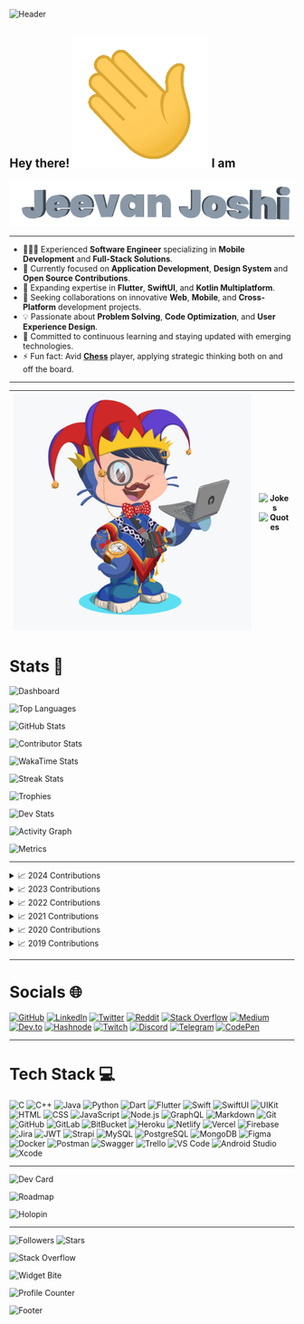 ![Header](https://capsule-render.vercel.app/api?type=waving&height=100&color=gradient&section=header&reversal=true)

## Hey there! ![Wave](https://raw.githubusercontent.com/G1Joshi/Assets/main/hey%20there.gif) I am

![Name](https://raw.githubusercontent.com/G1Joshi/Assets/main/Name/JeevanJoshi.gif)

---

- 🧑🏻‍💻 Experienced **Software Engineer** specializing in **Mobile Development** and **Full-Stack Solutions**.
- 🔭 Currently focused on **Application Development**, **Design System** and **Open Source Contributions**.
- 🌱 Expanding expertise in **Flutter**, **SwiftUI**, and **Kotlin Multiplatform**.
- 👯 Seeking collaborations on innovative **Web**, **Mobile**, and **Cross-Platform** development projects.
- 💡 Passionate about **Problem Solving**, **Code Optimization**, and **User Experience Design**.
- 🚀 Committed to continuous learning and staying updated with emerging technologies.
- ⚡ Fun fact: Avid **[Chess](https://www.chess.com/member/G1Joshi)** player, applying strategic thinking both on and off the board.

---

| ![Octocat](https://raw.githubusercontent.com/G1Joshi/Assets/main/octocat.png) | ![Jokes](https://readme-jokes.vercel.app/api?theme=dracula&hideBorder=true)<br>![Quotes](https://quotes-github-readme.vercel.app/api?type=horizontal&theme=dracula) |
| :---------------------------------------------------------------------------: | :-----------------------------------------------------------------------------------------------------------------------------------------------------------------: |

# Stats 🚀

![Dashboard](https://next.ossinsight.io/widgets/official/compose-user-dashboard-stats/thumbnail.png?user_id=52780516&image_size=auto)

![Top Languages](https://github-readme-stats.vercel.app/api/top-langs/?username=G1Joshi&langs_count=10&hide_border=true&layout=compact&theme=dracula)

![GitHub Stats](https://github-readme-stats.vercel.app/api?username=G1Joshi&count_private=true&include_all_commits=true&show_icons=true&hide_border=true&theme=dracula)

![Contributor Stats](https://github-contributor-stats.vercel.app/api?username=G1Joshi&combine_all_yearly_contributions=true&hide_contributor_rank=true&limit=10&hide_border=true&theme=dracula)

![WakaTime Stats](https://github-readme-stats.vercel.app/api/wakatime?username=G1Joshi&layout=compact&hide_border=true&theme=dracula)

![Streak Stats](https://streak-stats.demolab.com/?user=G1Joshi&hide_border=true&theme=dracula)

![Trophies](https://github-profile-trophy.vercel.app/?username=G1Joshi&theme=dracula&column=5&no-frame=true)

![Dev Stats](https://stats.hyochan.dev/api/github-stats?login=G1Joshi)

![Activity Graph](https://github-readme-activity-graph.vercel.app/graph?username=G1Joshi&area=true&hide_border=true&theme=dracula)

![Metrics](https://metrics.lecoq.io/G1Joshi)

---

<details>
<summary>📈 2024 Contributions</summary>

![2024](https://raw.githubusercontent.com/G1Joshi/Assets/main/Contributions/2024.png)

</details>

<details>
<summary>📈 2023 Contributions</summary>

![2023](https://raw.githubusercontent.com/G1Joshi/Assets/main/Contributions/2023.png)

</details>

<details>
<summary>📈 2022 Contributions</summary>

![2022](https://raw.githubusercontent.com/G1Joshi/Assets/main/Contributions/2022.png)

</details>

<details>
<summary>📈 2021 Contributions</summary>

![2021](https://raw.githubusercontent.com/G1Joshi/Assets/main/Contributions/2021.png)

</details>

<details>
<summary>📈 2020 Contributions</summary>

![2020](https://raw.githubusercontent.com/G1Joshi/Assets/main/Contributions/2020.png)

</details>

<details>
<summary>📈 2019 Contributions</summary>

![2019](https://raw.githubusercontent.com/G1Joshi/Assets/main/Contributions/2019.png)

</details>

---

# Socials 🌐

[![GitHub](https://img.shields.io/badge/GitHub-G1Joshi-181717?style=for-the-badge&logo=github)](https://github.com/G1Joshi)
[![LinkedIn](https://img.shields.io/badge/LinkedIn-G1Joshi-0A66C2?style=for-the-badge&logo=linkedin)](https://linkedin.com/in/G1Joshi)
[![Twitter](https://img.shields.io/badge/Twitter-G1Joshii-1DA1F2?style=for-the-badge&logo=x)](https://twitter.com/G1Joshii)
[![Reddit](https://img.shields.io/badge/Reddit-G1Joshi-FF4500?style=for-the-badge&logo=reddit)](https://reddit.com/u/G1Joshi)
[![Stack Overflow](https://img.shields.io/badge/Stack_Overflow-G1Joshi-FE7A16?style=for-the-badge&logo=stack-overflow&logoColor=white)](https://stackoverflow.com/users/12047894/G1Joshi)
[![Medium](https://img.shields.io/badge/Medium-G1Joshi-12100E?style=for-the-badge&logo=medium&logoColor=white)](https://medium.com/@G1Joshi)
[![Dev.to](https://img.shields.io/badge/dev.to-G1Joshi-0A0A0A?style=for-the-badge&logo=dev.to&logoColor=white)](https://dev.to/G1Joshi)
[![Hashnode](https://img.shields.io/badge/Hashnode-G1Joshi-2962FF?style=for-the-badge&logo=hashnode&logoColor=white)](https://hashnode.com/@G1Joshi)
[![Twitch](https://img.shields.io/badge/Twitch-G1Joshi-9146FF?style=for-the-badge&logo=twitch&logoColor=white)](https://twitch.tv/G1Joshi)
[![Discord](https://img.shields.io/badge/Discord-G1Joshi-5865F2?style=for-the-badge&logo=discord&logoColor=white)](https://discordapp.com/users/G1Joshi)
[![Telegram](https://img.shields.io/badge/Telegram-G1Joshi-26A5E4?style=for-the-badge&logo=telegram&logoColor=white)](https://t.me/G1Joshi)
[![CodePen](https://img.shields.io/badge/CodePen-G1Joshi-000000?style=for-the-badge&logo=codepen&logoColor=white)](https://codepen.io/G1Joshi)

---

# Tech Stack 💻

![C](https://img.shields.io/badge/c-%2300599C.svg?style=for-the-badge&logo=c&logoColor=white)
![C++](https://img.shields.io/badge/c++-%2300599C.svg?style=for-the-badge&logo=c%2B%2B&logoColor=white)
![Java](https://img.shields.io/badge/java-%23ED8B00.svg?style=for-the-badge&logo=openjdk&logoColor=white)
![Python](https://img.shields.io/badge/python-3670A0?style=for-the-badge&logo=python&logoColor=ffdd54)
![Dart](https://img.shields.io/badge/dart-%230175C2.svg?style=for-the-badge&logo=dart&logoColor=white)
![Flutter](https://img.shields.io/badge/Flutter-%2302569B.svg?style=for-the-badge&logo=Flutter&logoColor=white)
![Swift](https://img.shields.io/badge/swift-F54A2A?style=for-the-badge&logo=swift&logoColor=white)
![SwiftUI](https://img.shields.io/badge/SwiftUI-F54A2A?style=for-the-badge&logo=swift&logoColor=white)
![UIKit](https://img.shields.io/badge/UIKit-F54A2A?style=for-the-badge&logo=swift&logoColor=white)
![HTML](https://img.shields.io/badge/html-%23E34F26.svg?style=for-the-badge&logo=html5&logoColor=white)
![CSS](https://img.shields.io/badge/css-%231572B6.svg?style=for-the-badge&logo=css3&logoColor=white)
![JavaScript](https://img.shields.io/badge/javascript-%23323330.svg?style=for-the-badge&logo=javascript&logoColor=%23F7DF1E)
![Node.js](https://img.shields.io/badge/node.js-6DA55F?style=for-the-badge&logo=node.js&logoColor=white)
![GraphQL](https://img.shields.io/badge/-GraphQL-E10098?style=for-the-badge&logo=graphql&logoColor=white)
![Markdown](https://img.shields.io/badge/markdown-%23000000.svg?style=for-the-badge&logo=markdown&logoColor=white)
![Git](https://img.shields.io/badge/git-%23F05033.svg?style=for-the-badge&logo=git&logoColor=white)
![GitHub](https://img.shields.io/badge/github-%23121011.svg?style=for-the-badge&logo=github&logoColor=white)
![GitLab](https://img.shields.io/badge/gitlab-%23181717.svg?style=for-the-badge&logo=gitlab&logoColor=white)
![BitBucket](https://img.shields.io/badge/bitbucket-%230047B3.svg?style=for-the-badge&logo=bitbucket&logoColor=white)
![Heroku](https://img.shields.io/badge/heroku-%23430098.svg?style=for-the-badge&logo=heroku&logoColor=white)
![Netlify](https://img.shields.io/badge/netlify-%2300C7B7.svg?style=for-the-badge&logo=netlify&logoColor=white)
![Vercel](https://img.shields.io/badge/Vercel-%23000000.svg?style=for-the-badge&logo=vercel&logoColor=white)
![Firebase](https://img.shields.io/badge/firebase-%23039BE5.svg?style=for-the-badge&logo=firebase)
![Jira](https://img.shields.io/badge/jira-%230A0FFF.svg?style=for-the-badge&logo=jira&logoColor=white)
![JWT](https://img.shields.io/badge/JWT-black?style=for-the-badge&logo=JSON%20web%20tokens)
![Strapi](https://img.shields.io/badge/strapi-%232E7EEA.svg?style=for-the-badge&logo=strapi&logoColor=white)
![MySQL](https://img.shields.io/badge/mysql-%2300f.svg?style=for-the-badge&logo=mysql&logoColor=white)
![PostgreSQL](https://img.shields.io/badge/postgres-%23316192.svg?style=for-the-badge&logo=postgresql&logoColor=white)
![MongoDB](https://img.shields.io/badge/MongoDB-%234ea94b.svg?style=for-the-badge&logo=mongodb&logoColor=white)
![Figma](https://img.shields.io/badge/figma-%23F24E1E.svg?style=for-the-badge&logo=figma&logoColor=white)
![Docker](https://img.shields.io/badge/docker-%230db7ed.svg?style=for-the-badge&logo=docker&logoColor=white)
![Postman](https://img.shields.io/badge/Postman-FF6C37?style=for-the-badge&logo=postman&logoColor=white)
![Swagger](https://img.shields.io/badge/-Swagger-%23Clojure?style=for-the-badge&logo=swagger&logoColor=white)
![Trello](https://img.shields.io/badge/Trello-%23026AA7.svg?style=for-the-badge&logo=Trello&logoColor=white)
![VS Code](https://img.shields.io/badge/VS%20Code-0078d7.svg?style=for-the-badge&logo=editorconfig&logoColor=white)
![Android Studio](https://img.shields.io/badge/Android%20Studio-3DDC84.svg?style=for-the-badge&logo=android-studio&logoColor=white)
![Xcode](https://img.shields.io/badge/Xcode-007ACC?style=for-the-badge&logo=Xcode&logoColor=white)

---

![Dev Card](https://api.daily.dev/devcards/v2/GD3LXM6H3gXhvGni84Tpr.png?type=wide)

![Roadmap](https://roadmap.sh/card/wide/66d46a95553501e3c37c0b9f)

![Holopin](https://holopin.io/api/user/board?user=G1Joshi)

---

![Followers](https://custom-icon-badges.herokuapp.com/github/followers/G1Joshi?color=23960c&labelColor=188207&style=for-the-badge&logo=person-add&label=Followers&logoColor=white)
![Stars](https://custom-icon-badges.demolab.com/badge/dynamic/json?logo=star&color=55960c&labelColor=488207&label=Stars&style=for-the-badge&query=%24.stars&url=https://api.github-star-counter.workers.dev/user/G1Joshi)

![Stack Overflow](https://github-readme-stackoverflow.vercel.app/?userID=12047894&layout=compact)

![Widget Bite](https://widgetbite.com/stats/G1Joshi)

![Profile Counter](https://profile-counter.glitch.me/G1Joshi/count.svg)

![Footer](https://capsule-render.vercel.app/api?type=waving&height=200&color=gradient&section=footer&reversal=true&text={Code}%20with%20🤍%20by%20G1&fontAlign=50&fontAlignY=70&animation=twinkling)
